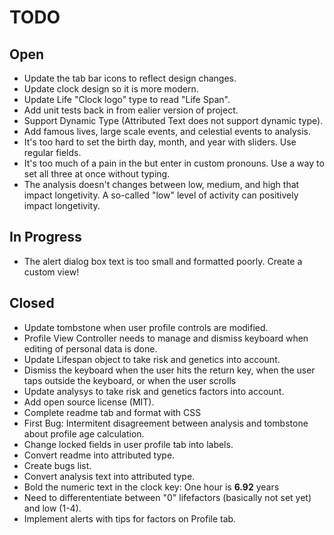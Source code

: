 # TODO

## Open

- Update the tab bar icons to reflect design changes.
- Update clock design so it is more modern.
- Update Life "Clock logo" type to read "Life Span".
- Add unit tests back in from ealier version of project.
- Support Dynamic Type (Attributed Text does not support dynamic type).
- Add famous lives, large scale events, and celestial events to analysis.
- It's too hard to set the birth day, month, and year with sliders. Use regular fields.
- It's too much of a pain in the but enter in custom pronouns. Use a way to set all three at once without typing.
- The analysis doesn't changes between low, medium, and high that impact longetivity. A so-called "low" level of activity can positively impact longetivity.

## In Progress
- The alert dialog box text is too small and formatted poorly. Create a custom view!

## Closed

- Update tombstone when user profile controls are modified.
- Profile View Controller needs to manage and dismiss keyboard when editing of personal data is done.
- Update Lifespan object to take risk and genetics into account.
- Dismiss the keyboard when the user hits the return key, when the user taps outside the keyboard, or when the user scrolls
- Update analysys to take risk and genetics factors into account.
- Add open source license (MIT).
- Complete readme tab and format with CSS
- First Bug: Intermitent disagreement between analysis and tombstone about profile age calculation.
- Change locked fields in user profile tab into labels.
- Convert readme into attributed type.
- Create bugs list.
- Convert analysis text into attributed type.
- Bold the numeric text in the clock key: One hour is **6.92** years
- Need to differententiate between "0" lifefactors (basically not set yet) and low (1-4).
- Implement alerts with tips for factors on Profile tab.







